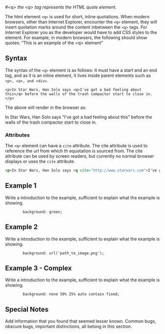 #&lt;q&gt;
*the &lt;q&gt; tag represents the HTML quote element.*

The html element `<q>` is used for short, inline quotations. When modern browsers, other than Internet Explorer, encounter the `<q>` element, they will insert quotation marks around the content inbetween the `<q>` tags. For Internet Explorer you as the developer would have to add CSS styles to the element. For example, in modern browsers, the following should show quotes: <q>This is an example of the &lt;q&gt; element</q>

## Syntax

The syntax of the `<q>` element is as follows: It must have a start and an end tag, and as it is an inline element, it lives inside parent elements such as `<p>, <a>, and <div>`.
```
<p>In Star Wars, Han Solo says <q>I've got a bad feeling about this</q> before the walls of the trash compactor start to close in.</p>
```
The above will render in the browser as:
<p>In Star Wars, Han Solo says <q>I've got a bad feeling about this</q> before the walls of the trash compactor start to close in.</p>

### Attributes

The `<q>` element can have a `cite` attribute. The cite attribute is used to reference the url from which th equotation is sourced from. The cite attribute can be used by screen readers, but currently no normal browser displays or uses the `cite` attribute.

```html
<p>In Star Wars, Han Solo says <q cite="http://www.starwars.com">I've got a bad feeling about this</q> before the walls of the trash compactor start to close in.</p>
```

## Example 1

Write a introduction to the example, sufficient to explain what the example is showing.

```
        background: green;
```

## Example 2

Write a introduction to the example, sufficient to explain what the example is showing.

```
        background: url('path_to_image.png');
```

## Example 3 - Complex

Write a introduction to the example, sufficient to explain what the example is showing.

```
        background: none 50% 25% auto contain fixed;
```

## Special Notes

Add information that you found that seemed lesser known. Common bugs, obscure bugs, important distinctions, all belong in this section.
